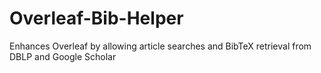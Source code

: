 # Overleaf-Bib-Helper
Enhances Overleaf by allowing article searches and BibTeX retrieval from DBLP and Google Scholar
